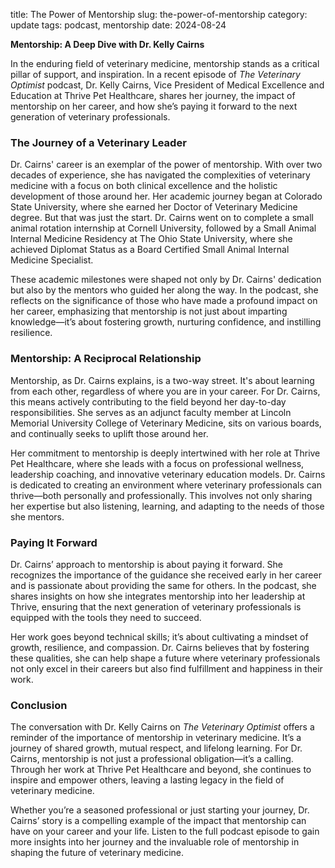 title: The Power of Mentorship
slug: the-power-of-mentorship
category: update
tags: podcast, mentorship
date: 2024-08-24


**Mentorship: A Deep Dive with Dr. Kelly Cairns**

In the enduring field of veterinary medicine, mentorship stands as a critical pillar of support, and inspiration. In a recent episode of *The Veterinary Optimist* podcast, Dr. Kelly Cairns, Vice President of Medical Excellence and Education at Thrive Pet Healthcare, shares her journey, the impact of mentorship on her career, and how she’s paying it forward to the next generation of veterinary professionals.

### The Journey of a Veterinary Leader

Dr. Cairns' career is an exemplar of the power of mentorship. With over two decades of experience, she has navigated the complexities of veterinary medicine with a focus on both clinical excellence and the holistic development of those around her. Her academic journey began at Colorado State University, where she earned her Doctor of Veterinary Medicine degree. But that was just the start. Dr. Cairns went on to complete a small animal rotation internship at Cornell University, followed by a Small Animal Internal Medicine Residency at The Ohio State University, where she achieved Diplomat Status as a Board Certified Small Animal Internal Medicine Specialist.

These academic milestones were shaped not only by Dr. Cairns' dedication but also by the mentors who guided her along the way. In the podcast, she reflects on the significance of those who have made a profound impact on her career, emphasizing that mentorship is not just about imparting knowledge—it’s about fostering growth, nurturing confidence, and instilling resilience.

### Mentorship: A Reciprocal Relationship

Mentorship, as Dr. Cairns explains, is a two-way street. It's about learning from each other, regardless of where you are in your career. For Dr. Cairns, this means actively contributing to the field beyond her day-to-day responsibilities. She serves as an adjunct faculty member at Lincoln Memorial University College of Veterinary Medicine, sits on various boards, and continually seeks to uplift those around her.

Her commitment to mentorship is deeply intertwined with her role at Thrive Pet Healthcare, where she leads with a focus on professional wellness, leadership coaching, and innovative veterinary education models. Dr. Cairns is dedicated to creating an environment where veterinary professionals can thrive—both personally and professionally. This involves not only sharing her expertise but also listening, learning, and adapting to the needs of those she mentors.

### Paying It Forward

Dr. Cairns’ approach to mentorship is about paying it forward. She recognizes the importance of the guidance she received early in her career and is passionate about providing the same for others. In the podcast, she shares insights on how she integrates mentorship into her leadership at Thrive, ensuring that the next generation of veterinary professionals is equipped with the tools they need to succeed.

Her work goes beyond technical skills; it’s about cultivating a mindset of growth, resilience, and compassion. Dr. Cairns believes that by fostering these qualities, she can help shape a future where veterinary professionals not only excel in their careers but also find fulfillment and happiness in their work.

### Conclusion

The conversation with Dr. Kelly Cairns on *The Veterinary Optimist* offers a reminder of the importance of mentorship in veterinary medicine. It’s a journey of shared growth, mutual respect, and lifelong learning. For Dr. Cairns, mentorship is not just a professional obligation—it’s a calling. Through her work at Thrive Pet Healthcare and beyond, she continues to inspire and empower others, leaving a lasting legacy in the field of veterinary medicine.

Whether you’re a seasoned professional or just starting your journey, Dr. Cairns’ story is a compelling example of the impact that mentorship can have on your career and your life. Listen to the full podcast episode to gain more insights into her journey and the invaluable role of mentorship in shaping the future of veterinary medicine. 

